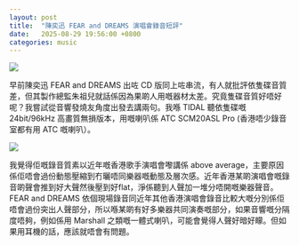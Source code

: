 ```yaml
---
layout: post
title:  "陳奕迅 FEAR and DREAMS 演唱會錄音短評"
date:   2025-08-29 19:56:00 +0800
categories: music
---
```

![](https://pub-8c1ddb5aa2ec46d28f40b4295cf14b39.r2.dev/2025/09/47fef234ca9e2f4a254bce69596f57a2.jpeg)

早前陳奕迅 FEAR and DREAMS 出咗 CD 版同上咗串流，有人就批評依隻碟音質差，但其製作總監朱祖兒就話係因為果啲人用嘅器材太差。究竟隻碟音質好唔好呢？我嘗試從音響發燒友角度出發去講兩句。我喺 TIDAL 聽依隻碟嘅 24bit/96kHz 高畫質無損版本，用嘅喇叭係 ATC SCM20ASL Pro (香港唔少錄音室都有用 ATC 嘅喇叭）。

![](https://pub-8c1ddb5aa2ec46d28f40b4295cf14b39.r2.dev/2025/09/f0bb5982194f9bf7b385a653d7d3fe60.jpeg)

我覺得佢嘅錄音質素以近年嘅香港歌手演唱會嚟講係 above average，主要原因係佢唔會過份動態壓縮到冇曬唔同樂器嘅動態及層次感。近年香港某啲演唱會嘅錄音啲聲會推到好大聲然後壓到好flat，淨係聽到人聲加一堆分唔開嘅樂器聲音。FEAR and DREAMS 依個現場錄音同近年其他香港演唱會錄音比較大嘅分別係佢唔會過份突出人聲部分，所以喺某啲有好多樂器共同演奏嘅部分，如果音響嘅分隔度唔夠，例如係用 Marshall 之類嘅一體式喇叭，可能會覺得人聲好暗好矇。但如果用耳機的話，應該就唔會有問題。